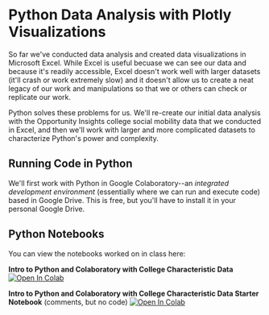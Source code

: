 # Python Data Analysis with Plotly Visualizations
So far we've conducted data analysis and created data visualizations in Microsoft Excel. While Excel is useful becuase we can see our data and because it's readily accessible, Excel doesn't work well with larger datasets (it'll crash or work extremely slow) and it doesn't allow us to create a neat legacy of our work and manipulations so that we or others can check or replicate our work.

Python solves these problems for us. We'll re-create our initial data analysis with the Opportunity Insights college social mobility data that we conducted in Excel, and then we'll work with larger and more complicated datasets to characterize Python's power and complexity. 

## Running Code in Python
We'll first work with Python in Google Colaboratory--an *integrated development environment* (essentially where we can run and execute code) based in Google Drive. This is free, but you'll have to install it in your personal Google Drive.

## Python Notebooks
You can view the notebooks worked on in class here: 

**Intro to Python and Colaboratory with College Characteristic Data**
[![Open In Colab](https://colab.research.google.com/assets/colab-badge.svg)](https://colab.research.google.com/drive/14PJV4aPg01xX7-XnIUtrC6_GqgeriZj1)

**Intro to Python and Colaboratory with College Characteristic Data Starter Notebook** (comments, but no code)
[![Open In Colab](https://colab.research.google.com/assets/colab-badge.svg)](https://colab.research.google.com/drive/1RGgEx8SAg3CLLESMb6UQ7j3eKM_c3j0z)


